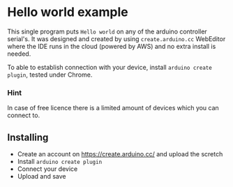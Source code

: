 # Hello world example

This single program puts `Hello world` on any of the arduino controller serial's.
It was designed and created by using `create.arduino.cc` WebEditor where the IDE runs in the cloud (powered by AWS) and no extra install is needed. 

To able to establish connection with your device, install `arduino create plugin`, tested under Chrome. 

### Hint

In case of free licence there is a limited amount of devices which you can connect to.

## Installing

* Create an account on https://create.arduino.cc/ and upload the scretch
* Install `arduino create plugin`
* Connect your device
* Upload and save